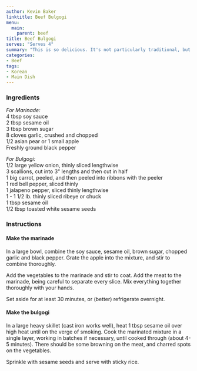 ```yaml
---
author: Kevin Baker
linktitle: Beef Bulgogi
menu:
  main:
    parent: beef
title: Beef Bulgogi
serves: "Serves 4"
summary: "This is so delicious. It's not particularly traditional, but it's easy to make and very, very good. It’s well worth seeking out a Korean market, where you can find convenient packages of thinly sliced beef perfect for this dish."
categories:
- Beef
tags:
- Korean
- Main Dish
---
```

### Ingredients

<div class="ingredient-list">

*For Marinade:*  
4 tbsp soy sauce   
2 tbsp sesame oil   
3 tbsp brown sugar   
8 cloves garlic, crushed and chopped   
1/2 asian pear or 1 small apple   
Freshly ground black pepper   
  
*For Bulgogi:*  
1/2 large yellow onion, thinly sliced lengthwise   
3 scallions, cut into 3" lengths and then cut in half   
1 big carrot, peeled, and then peeled into ribbons with the peeler   
1 red bell pepper, sliced thinly   
1 jalapeno pepper, sliced thinly lengthwise   
1 - 1 1/2 lb. thinly sliced ribeye or chuck   
1 tbsp sesame oil   
1/2 tbsp toasted white sesame seeds   

</div>

### Instructions
#### Make the marinade
In a large bowl, combine the soy sauce, sesame oil, brown sugar, chopped garlic and black pepper. Grate the apple into the mixture, and stir to combine thoroughly. 

Add the vegetables to the marinade and stir to coat.  Add the meat to the marinade, being careful to separate every slice. Mix everything together thoroughly with your hands. 

Set aside for at least 30 minutes, or (better) refrigerate overnight. 

#### Make the bulgogi
In a large heavy skillet (cast iron works well), heat 1 tbsp sesame oil over high heat until on the verge of smoking.  Cook the marinated mixture in a single layer, working in batches if necessary, until cooked through (about 4-5 minutes). There should be some browning on the meat, and charred spots on the vegetables. 

Sprinkle with sesame seeds and serve with sticky rice. 